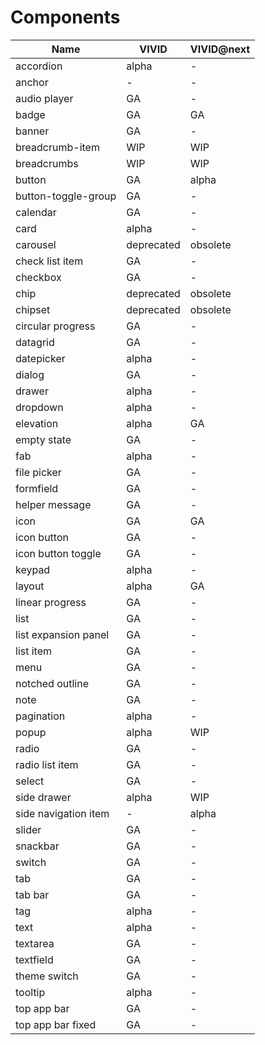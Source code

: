 # Components

<!-- Statuses can be GA | alpha | WIP | backlog | deprecated | obsolete -->

| Name                 | VIVID    | VIVID@next |
| -------------------- | -------- | ---------- |
| accordion            | alpha    | \-         |
| anchor               | \-       | \-         |
| audio player         | GA       | \-         |
| badge                | GA       | GA         |
| banner               | GA       | \-         |
| breadcrumb-item      | WIP      | WIP        |
| breadcrumbs          | WIP      | WIP        |
| button               | GA       | alpha      |
| button-toggle-group  | GA       | \-         |
| calendar             | GA       | \-         |
| card                 | alpha    | \-         |
| carousel             |deprecated| obsolete   |
| check list item      | GA       | \-         |
| checkbox             | GA       | \-         |
| chip                 |deprecated| obsolete   |
| chipset              |deprecated| obsolete   |
| circular progress    | GA       | \-         |
| datagrid             | GA       | \-         |
| datepicker           | alpha    | \-         |
| dialog               | GA       | \-         |
| drawer               | alpha    | \-         |
| dropdown             | alpha    | \-         |
| elevation            | alpha    | GA         |
| empty state          | GA       | \-         |
| fab                  | alpha    | \-         |
| file picker          | GA       | \-         |
| formfield            | GA       | \-         |
| helper message       | GA       | \-         |
| icon                 | GA       | GA         |
| icon button          | GA       | \-         |
| icon button toggle   | GA       | \-         |
| keypad               | alpha    | \-         |
| layout               | alpha    | GA         |
| linear progress      | GA       | \-         |
| list                 | GA       | \-         |
| list expansion panel | GA       | \-         |
| list item            | GA       | \-         |
| menu                 | GA       | \-         |
| notched outline      | GA       | \-         |
| note                 | GA       | \-         |
| pagination           | alpha    | \-         |
| popup                | alpha    | WIP        |
| radio                | GA       | \-         |
| radio list item      | GA       | \-         |
| select               | GA       | \-         |
| side drawer          | alpha    | WIP        |
| side navigation item | \-       | alpha      |
| slider               | GA       | \-         |
| snackbar             | GA       | \-         |
| switch               | GA       | \-         |
| tab                  | GA       | \-         |
| tab bar              | GA       | \-         |
| tag                  | alpha    | \-         |
| text                 | alpha    | \-         |
| textarea             | GA       | \-         |
| textfield            | GA       | \-         |
| theme switch         | GA       | \-         |
| tooltip              | alpha    | \-         |
| top app bar          | GA       | \-         |
| top app bar fixed    | GA       | \-         |
